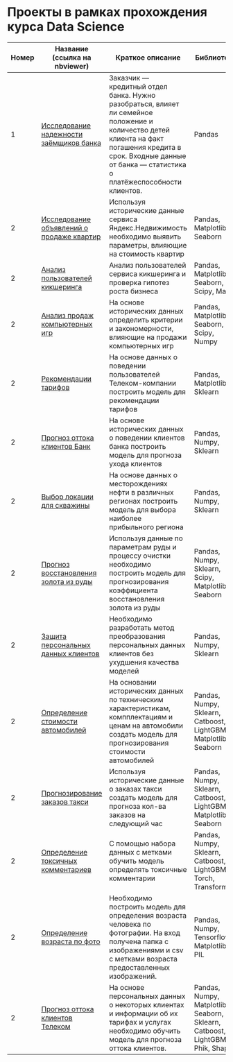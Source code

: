 # Проекты в рамках прохождения курса Data Science

<table>
<thead>
  <tr>
    <th>Номер<br></th>
    <th>Название<br>(ссылка на nbviewer)</th>
    <th>Краткое описание</th>
    <th>Библиотеки<br></th>
  </tr>
</thead>
<tbody>
  <tr>
    <td>1</td>
    <td><a href="https://github.com/ImranSarakayev/DSMLprojects/blob/b9b123bd613245d8b60d2b7cf8526943ae3e7166/02.%20Data%20preparing%20project.ipynb"> Исследование надежности заёмщиков банка </a></td>
    <td>Заказчик — кредитный отдел банка. Нужно разобраться, влияет ли семейное положение и количество детей клиента на факт погашения кредита в срок. Входные данные от банка — статистика о платёжеспособности клиентов.</td>
    <td>Pandas</td>
  </tr>
  <tr>
    <td>2</td>
    <td><a href="https://github.com/ImranSarakayev/DSMLprojects/blob/b9b123bd613245d8b60d2b7cf8526943ae3e7166/03.%20EDA%20project.ipynb"> Исследование объявлений о продаже квартир </a></td>    
    <td>Используя исторические данные сервиса Яндекс.Недвижимость необходимо выявить параметры, влияющие на стоимость квартир</td>
    <td>Pandas, Matplotlib, Seaborn</td>
  </tr>
  <tr>
    <td>2</td>
    <td><a href="https://github.com/ImranSarakayev/DSMLprojects/blob/ec7263b5e6395853d3326065f400c98610991fad/04.%20Statistic%20data%20analysis%20project.ipynb"> Анализ пользователей кикшеринга </a></td>    
    <td>Анализ пользователей сервиса кикшеринга и проверка гипотез роста бизнеса</td>
    <td>Pandas, Matplotlib, Seaborn, Scipy, Math</td>
  </tr>
  <tr>
    <td>2</td>
    <td><a href="https://github.com/ImranSarakayev/DSMLprojects/blob/ec7263b5e6395853d3326065f400c98610991fad/05.%20Data%20analysis%20final%20project.ipynb"> Анализ продаж компьютерных игр </a></td>    
    <td>На основе исторических данных определить критерии и закономерности, влияющие на продажи компьютерных игр</td>
    <td>Pandas, Matplotlib, Seaborn, Scipy, Numpy</td>
  </tr>
  <tr>
    <td>2</td>
    <td><a href="https://github.com/ImranSarakayev/DSMLprojects/blob/ec7263b5e6395853d3326065f400c98610991fad/06.%20First%20ML%20project.ipynb"> Рекомендации тарифов </a></td>    
    <td>На основе данных о поведении пользователей Телеком-компании построить модель для рекомендации тарифов</td>
    <td>Pandas, Matplotlib, Sklearn</td>
  </tr>
  <tr>
    <td>2</td>
    <td><a href="https://github.com/ImranSarakayev/DSMLprojects/blob/ec7263b5e6395853d3326065f400c98610991fad/07.%20Supervised%20ML%20project.ipynb"> Прогноз оттока клиентов Банк </a></td>    
    <td>На основе исторических данных о поведении клиентов банка построить модель для прогноза ухода клиентов</td>
    <td>Pandas, Numpy, Sklearn</td>
  </tr>
  <tr>
    <td>2</td>
    <td><a href="https://github.com/ImranSarakayev/DSMLprojects/blob/ec7263b5e6395853d3326065f400c98610991fad/08.%20ML%20in%20business%20project.ipynb"> Выбор локации для скважины </a></td>    
    <td>На основе данных о месторождениях нефти в различных регионах построить модель для выбора наиболее прибыльного региона</td>
    <td>Pandas, Numpy, Sklearn</td>
  </tr>
  <tr>
    <td>2</td>
    <td><a href="https://github.com/ImranSarakayev/DSMLprojects/blob/ec7263b5e6395853d3326065f400c98610991fad/09.%20ML%20final%20project.ipynb"> Прогноз восстановления золота из руды </a></td>    
    <td>Используя данные по параметрам руды и процессу очистки необходимо построить модель для прогнозирования коэффициента восстановления золота из руды</td>
    <td>Pandas, Numpy, Sklearn, Scipy, Matplotlib, Seaborn</td>
  </tr>
  <tr>
    <td>2</td>
    <td><a href="https://github.com/ImranSarakayev/DSMLprojects/blob/ec7263b5e6395853d3326065f400c98610991fad/10.%20Linear%20algebra%20project.ipynb"> Защита персональных данных клиентов </a></td>    
    <td>Необходимо разработать метод преобразования персональных данных клиентов без ухудшения качества моделей</td>
    <td>Pandas, Numpy, Sklearn</td>
  </tr>
  <tr>
    <td>2</td>
    <td><a href="https://github.com/ImranSarakayev/DSMLprojects/blob/ec7263b5e6395853d3326065f400c98610991fad/11.%20Numerical%20methods%20project.ipynb"> Определение стоимости автомобилей </a></td>    
    <td>На основании исторических данных по техническим характеристикам, компплектациям и ценам на автомобили создать модель для прогнозирования стоимости автомобилей</td>
    <td>Pandas, Numpy, Sklearn, Catboost, LightGBM, Matplotlib, Seaborn</td>
  </tr>
  <tr>
    <td>2</td>
    <td><a href="https://github.com/ImranSarakayev/DSMLprojects/blob/ec7263b5e6395853d3326065f400c98610991fad/12.%20Time%20series%20project.ipynb"> Прогнозирование заказов такси </a></td>    
    <td>Используя исторические данные о заказах такси создать модель для прогноза кол-ва заказов на следующий час</td>
    <td>Pandas, Numpy, Sklearn, Catboost, LightGBM, Matplotlib, Seaborn</td>
  </tr>
  <tr>
    <td>2</td>
    <td><a href="https://github.com/ImranSarakayev/DSMLprojects/blob/ec7263b5e6395853d3326065f400c98610991fad/13.%20ML%20for%20texts%20project.ipynb"> Определение токсичных комментариев </a></td>    
    <td>С помощью набора данных с метками обучить модель определять токсичные комментарии</td>
    <td>Pandas, Numpy, Sklearn, Catboost, LightGBM, Torch, Transformers</td>
  </tr>
  <tr>
    <td>2</td>
    <td><a href="https://github.com/ImranSarakayev/DSMLprojects/blob/ec7263b5e6395853d3326065f400c98610991fad/14.%20Computer%20vision%20project.ipynb"> Определение возраста по фото </a></td>    
    <td>Необходимо построить модель для определения возраста человека по фотографии. На вход получена папка с изображениями и csv с метками возраста предоставленных изображений.</td>
    <td>Pandas, Numpy, Tensorflow, Matplotlib, PIL</td>
  </tr>
  <tr>
    <td>2</td>
    <td><a href="https://github.com/ImranSarakayev/DSMLprojects/blob/ec7263b5e6395853d3326065f400c98610991fad/15.%20Final%20project%20of%20the%20course.ipynb"> Прогноз оттока клиентов Телеком </a></td>    
    <td>На основе персональных данных о некоторых клиентах и информации об их тарифах и услугах необходимо обучить модель для прогноза оттока клиентов.</td>
    <td>Pandas, Numpy, Matplotlib, Seaborn, Sklearn, Catboost, LightGBM, Phik, Shap</td>
  </tr>
</tbody>
</table>
